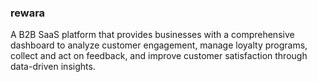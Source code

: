### rewara

A B2B SaaS platform that provides businesses with a comprehensive dashboard to analyze customer engagement, manage loyalty programs, collect and act on feedback, and improve customer satisfaction through data-driven insights.
